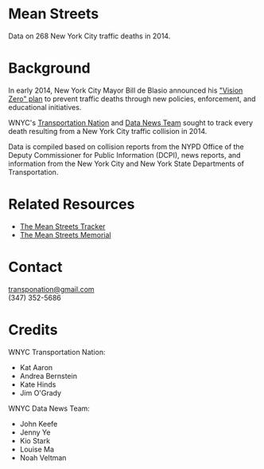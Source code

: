# Mean Streets

Data on 268 New York City traffic deaths in 2014.

# Background

In early 2014, New York City Mayor Bill de Blasio announced his ["Vision Zero" plan](http://www.nyc.gov/html/visionzero/pages/home/home.shtml) to prevent traffic deaths through new policies, enforcement, and educational initiatives.

WNYC's [Transportation Nation](http://www.wnyc.org/section/transportationnation/) and [Data News Team](http://datanews.tumblr.com/) sought to track every death resulting from a New York City traffic collision in 2014.

Data is compiled based on collision reports from the NYPD Office of the Deputy Commissioner for Public Information (DCPI), news reports, and information from the New York City and New York State Departments of Transportation.

# Related Resources

* [The Mean Streets Tracker](http://project.wnyc.org/traffic-deaths/)
* [The Mean Streets Memorial](http://project.wnyc.org/memorial/)

# Contact

transponation@gmail.com  
(347) 352-5686

# Credits

WNYC Transportation Nation:

* Kat Aaron
* Andrea Bernstein
* Kate Hinds
* Jim O'Grady

WNYC Data News Team:

* John Keefe
* Jenny Ye
* Kio Stark
* Louise Ma
* Noah Veltman